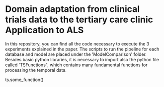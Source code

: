# Domain adaptation from clinical trials data to the tertiary care clinic Application to ALS
In this repository, you can find all the code necessary to execute the 3 experiments explained in the paper.
The scripts to run the pipeline for each database and model are placed under the 'ModelComparison' folder. Besides basic python libraries, it is necessary to import also the python file called 'TSFunctions", which contains many fundamental functions for processing the temporal data.

ts.some_function()
